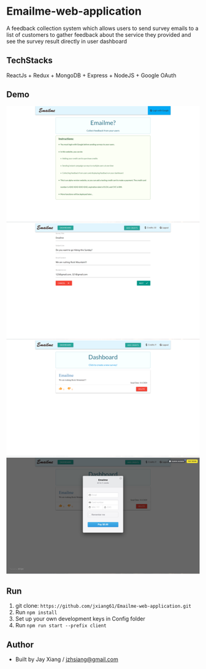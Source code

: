 # Emailme-web-application
A feedback collection system which allows users to send survey emails to a list of customers to gather feedback about the service they provided and see the survey result directly in user dashboard

## TechStacks
ReactJs + Redux + MongoDB + Express + NodeJS + Google OAuth 

## Demo



<img src="https://github.com/jxiang61/Emailme-web-application/blob/master/demo_images/101.png" width="800"><img src="https://github.com/jxiang61/Emailme-web-application/blob/master/demo_images/102.png" width="800">
<img src="https://github.com/jxiang61/Emailme-web-application/blob/master/demo_images/103.png" width="800"><img src="https://github.com/jxiang61/Emailme-web-application/blob/master/demo_images/104.png" width="800">

## Run

1. git clone: `https://github.com/jxiang61/Emailme-web-application.git`
2. Run `npm install` 
3. Set up your own development keys in Config folder
4. Run `npm run start --prefix client`

## Author
* Built by Jay Xiang / jzhsiang@gmail.com
